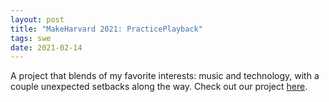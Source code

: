 ```yaml
---
layout: post
title: "MakeHarvard 2021: PracticePlayback"
tags: swe
date: 2021-02-14
---
```


A project that blends of my favorite interests: music and technology, with a couple unexpected setbacks along the way. Check out our project [here](https://devpost.com/software/music-mate).
